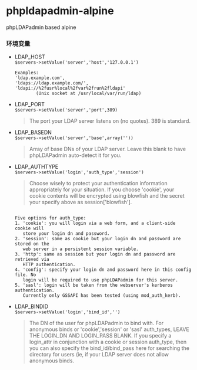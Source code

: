 # phpldapadmin-alpine

phpLDAPadmin based alpine

### 环境变量

 - LDAP_HOST  
   `$servers->setValue('server','host','127.0.0.1')`  
   ```
   Examples:
   'ldap.example.com',
   'ldaps://ldap.example.com/',
   'ldapi://%2fusr%local%2fvar%2frun%2fldapi'
           (Unix socket at /usr/local/var/run/ldap)
   ```

 - LDAP_PORT  
   `$servers->setValue('server','port',389)`  
   >The port your LDAP server listens on (no quotes). 389 is standard.

 - LDAP_BASEDN  
   `$servers->setValue('server','base',array(''))`  
   >Array of base DNs of your LDAP server. Leave this blank to have phpLDAPadmin
   auto-detect it for you.

 - LDAP_AUTHTYPE  
   `$servers->setValue('login','auth_type','session')`  
   >Choose wisely to protect your authentication information appropriately for
   your situation. If you choose 'cookie', your cookie contents will be
   encrypted using blowfish and the secret your specify above as
   session['blowfish'].
   ```

   Five options for auth_type:
   1. 'cookie': you will login via a web form, and a client-side cookie will
      store your login dn and password.
   2. 'session': same as cookie but your login dn and password are stored on the
      web server in a persistent session variable.
   3. 'http': same as session but your login dn and password are retrieved via
      HTTP authentication.
   4. 'config': specify your login dn and password here in this config file. No
      login will be required to use phpLDAPadmin for this server.
   5. 'sasl': login will be taken from the webserver's kerberos authentication.
      Currently only GSSAPI has been tested (using mod_auth_kerb).
   ```

 - LDAP_BINDID  
   `$servers->setValue('login','bind_id','')`  
   >The DN of the user for phpLDAPadmin to bind with. For anonymous binds or
   'cookie','session' or 'sasl' auth_types, LEAVE THE LOGIN_DN AND LOGIN_PASS
   BLANK. If you specify a login_attr in conjunction with a cookie or session
   auth_type, then you can also specify the bind_id/bind_pass here for searching
   the directory for users (ie, if your LDAP server does not allow anonymous
   binds.
